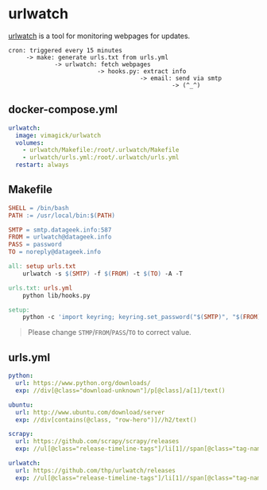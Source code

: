 urlwatch
========

[urlwatch][1] is a tool for monitoring webpages for updates.

```
cron: triggered every 15 minutes
     -> make: generate urls.txt from urls.yml
             -> urlwatch: fetch webpages
                         -> hooks.py: extract info
                                     -> email: send via smtp
                                              -> (^_^)
```

## docker-compose.yml

```yaml
urlwatch:
  image: vimagick/urlwatch
  volumes:
    - urlwatch/Makefile:/root/.urlwatch/Makefile
    - urlwatch/urls.yml:/root/.urlwatch/urls.yml
  restart: always
```

## Makefile

```Makefile
SHELL = /bin/bash
PATH := /usr/local/bin:$(PATH)

SMTP = smtp.datageek.info:587
FROM = urlwatch@datageek.info
PASS = password
TO = noreply@datageek.info

all: setup urls.txt
	urlwatch -s $(SMTP) -f $(FROM) -t $(TO) -A -T

urls.txt: urls.yml
	python lib/hooks.py

setup:
	python -c 'import keyring; keyring.set_password("$(SMTP)", "$(FROM)", "$(PASS)")'
```

> Please change `STMP`/`FROM`/`PASS`/`TO` to correct value.

## urls.yml

```yaml
python:
  url: https://www.python.org/downloads/
  exp: //div[@class="download-unknown"]/p[@class]/a[1]/text()

ubuntu:
  url: http://www.ubuntu.com/download/server
  exp: //div[contains(@class, "row-hero")]//h2/text()

scrapy:
  url: https://github.com/scrapy/scrapy/releases
  exp: //ul[@class="release-timeline-tags"]/li[1]//span[@class="tag-name"]/text()

urlwatch:
  url: https://github.com/thp/urlwatch/releases
  exp: //ul[@class="release-timeline-tags"]/li[1]//span[@class="tag-name"]/text()
```

[1]: thp.io/2008/urlwatch/

